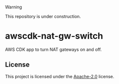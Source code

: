 > [!WARNING]
> This repository is under construction.

# awscdk-nat-gw-switch

AWS CDK app to turn NAT gateways on and off.

## License

This project is licensed under the [Apache-2.0](LICENSE) license.
